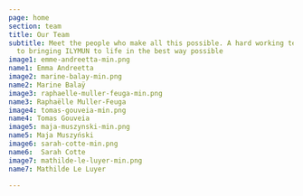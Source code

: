 ```yaml
---
page: home
section: team
title: Our Team
subtitle: Meet the people who make all this possible. A hard working team dedicated
  to bringing ILYMUN to life in the best way possible
image1: emme-andreetta-min.png
name1: Emma Andreetta
image2: marine-balay-min.png
name2: Marine Balaÿ
image3: raphaelle-muller-feuga-min.png 
name3: Raphaëlle Muller-Feuga
image4: tomas-gouveia-min.png 
name4: Tomas Gouveia
image5: maja-muszynski-min.png 
name5: Maja Muszyński
image6: sarah-cotte-min.png 
name6:  Sarah Cotte
image7: mathilde-le-luyer-min.png 
name7: Mathilde Le Luyer

---
```

